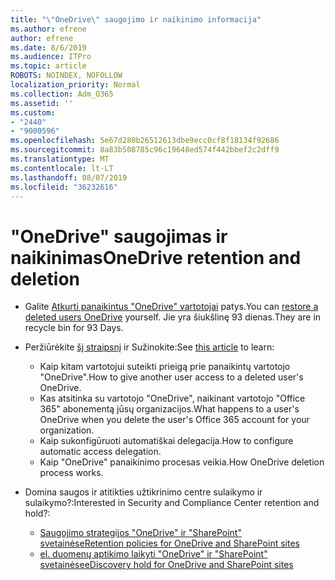 ```yaml
---
title: "\"OneDrive\" saugojimo ir naikinimo informacija"
ms.author: efrene
author: efrene
ms.date: 8/6/2019
ms.audience: ITPro
ms.topic: article
ROBOTS: NOINDEX, NOFOLLOW
localization_priority: Normal
ms.collection: Adm_O365
ms.assetid: ''
ms.custom:
- "2440"
- "9000596"
ms.openlocfilehash: 5e67d280b26512613dbe9ecc0cf8f18134f92686
ms.sourcegitcommit: 8a83b508785c96c19648ed574f442bbef2c2dff9
ms.translationtype: MT
ms.contentlocale: lt-LT
ms.lasthandoff: 08/07/2019
ms.locfileid: "36232616"
---
```

# <a name="onedrive-retention-and-deletion"></a><span data-ttu-id="d6f02-102">"OneDrive" saugojimas ir naikinimas</span><span class="sxs-lookup"><span data-stu-id="d6f02-102">OneDrive retention and deletion</span></span>

- <span data-ttu-id="d6f02-103">Galite [Atkurti panaikintus "OneDrive" vartotojai](https://docs.microsoft.com/onedrive/restore-deleted-onedrive) patys.</span><span class="sxs-lookup"><span data-stu-id="d6f02-103">You can [restore a deleted users OneDrive](https://docs.microsoft.com/onedrive/restore-deleted-onedrive) yourself.</span></span> <span data-ttu-id="d6f02-104">Jie yra šiukšlinę 93 dienas.</span><span class="sxs-lookup"><span data-stu-id="d6f02-104">They are in recycle bin for 93 Days.</span></span> 

- <span data-ttu-id="d6f02-105">Peržiūrėkite [šį straipsnį](https://docs.microsoft.com/onedrive/restore-deleted-onedrive) ir Sužinokite:</span><span class="sxs-lookup"><span data-stu-id="d6f02-105">See [this article](https://docs.microsoft.com/onedrive/restore-deleted-onedrive) to learn:</span></span>
    - <span data-ttu-id="d6f02-106">Kaip kitam vartotojui suteikti prieigą prie panaikintų vartotojo "OneDrive".</span><span class="sxs-lookup"><span data-stu-id="d6f02-106">How to give another user access to a deleted user's OneDrive.</span></span>
    - <span data-ttu-id="d6f02-107">Kas atsitinka su vartotojo "OneDrive", naikinant vartotojo "Office 365" abonementą jūsų organizacijos.</span><span class="sxs-lookup"><span data-stu-id="d6f02-107">What happens to a user's OneDrive when you delete the user's Office 365 account for your organization.</span></span>
    - <span data-ttu-id="d6f02-108">Kaip sukonfigūruoti automatiškai delegacija.</span><span class="sxs-lookup"><span data-stu-id="d6f02-108">How to configure automatic access delegation.</span></span>
    - <span data-ttu-id="d6f02-109">Kaip "OneDrive" panaikinimo procesas veikia.</span><span class="sxs-lookup"><span data-stu-id="d6f02-109">How OneDrive deletion process works.</span></span>

- <span data-ttu-id="d6f02-110">Domina saugos ir atitikties užtikrinimo centre sulaikymo ir sulaikymo?:</span><span class="sxs-lookup"><span data-stu-id="d6f02-110">Interested in Security and Compliance Center retention and hold?:</span></span>
    - [<span data-ttu-id="d6f02-111">Saugojimo strategijos "OneDrive" ir "SharePoint" svetainėse</span><span class="sxs-lookup"><span data-stu-id="d6f02-111">Retention policies for OneDrive and SharePoint sites</span></span>](https://docs.microsoft.com/office365/securitycompliance/retention-policies?redirectSourcePath=%252farticle%252f5e377752-700d-4870-9b6d-12bfc12d2423#content-in-onedrive-accounts-and-sharepoint-sites)
    - [<span data-ttu-id="d6f02-112">el. duomenų aptikimo laikyti "OneDrive" ir "SharePoint" svetainėse</span><span class="sxs-lookup"><span data-stu-id="d6f02-112">eDiscovery hold for OneDrive and SharePoint sites</span></span>](https://docs.microsoft.com/office365/securitycompliance/ediscovery-cases#step-4-place-content-locations-on-hold)



